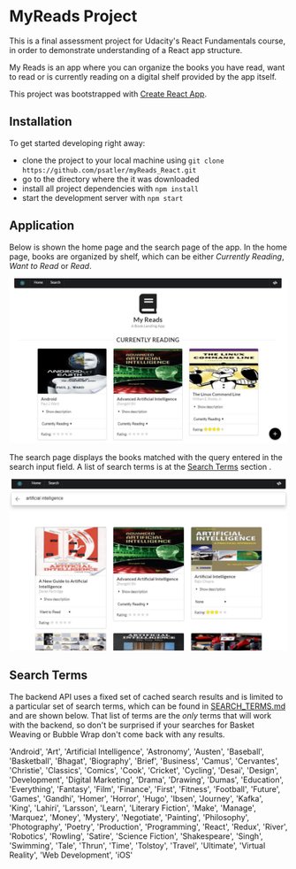 # MyReads Project

This is a final assessment project for Udacity's React Fundamentals course, in order to demonstrate understanding of a React app structure.

My Reads is an app where you can organize the books you have read, want to read or is currently reading on a digital shelf provided by the app itself.

This project was bootstrapped with [Create React App](https://github.com/facebookincubator/create-react-app).

## Installation

To get started developing right away:
* clone the project to your local machine using `git clone https://github.com/psatler/myReads_React.git`
* go to the directory where the it was downloaded
* install all project dependencies with `npm install`
* start the development server with `npm start`

## Application

Below is shown the home page and the search page of the app. In the home page, books are organized by shelf, which can be either _Currently Reading_, _Want to Read_ or _Read_.

![Home Page](src/screenshots/homePage.JPG)

The search page displays the books matched with the query entered in the search input field. A list of search terms is at the [Search Terms](#search-terms) section .  

![Search Page](src/screenshots/searchPage.JPG)

## Search Terms

The backend API uses a fixed set of cached search results and is limited to a particular set of search terms, which can be found in [SEARCH_TERMS.md](SEARCH_TERMS.md) and are shown below. That list of terms are the _only_ terms that will work with the backend, so don't be surprised if your searches for Basket Weaving or Bubble Wrap don't come back with any results.

'Android', 'Art', 'Artificial Intelligence', 'Astronomy', 'Austen', 'Baseball', 'Basketball', 'Bhagat', 'Biography', 'Brief', 'Business', 'Camus', 'Cervantes', 'Christie', 'Classics', 'Comics', 'Cook', 'Cricket', 'Cycling', 'Desai', 'Design', 'Development', 'Digital Marketing', 'Drama', 'Drawing', 'Dumas', 'Education', 'Everything', 'Fantasy', 'Film', 'Finance', 'First', 'Fitness', 'Football', 'Future', 'Games', 'Gandhi', 'Homer', 'Horror', 'Hugo', 'Ibsen', 'Journey', 'Kafka', 'King', 'Lahiri', 'Larsson', 'Learn', 'Literary Fiction', 'Make', 'Manage', 'Marquez', 'Money', 'Mystery', 'Negotiate', 'Painting', 'Philosophy', 'Photography', 'Poetry', 'Production', 'Programming', 'React', 'Redux', 'River', 'Robotics', 'Rowling', 'Satire', 'Science Fiction', 'Shakespeare', 'Singh', 'Swimming', 'Tale', 'Thrun', 'Time', 'Tolstoy', 'Travel', 'Ultimate', 'Virtual Reality', 'Web Development', 'iOS'
